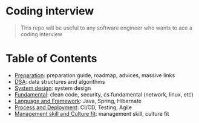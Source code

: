 # Coding interview

> This repo will be useful to any software engineer who wants to ace a coding interview

# Table of Contents
+ [Preparation](./1-preparation): preparation guide, roadmap, advices, massive links
+ [DSA](./2-dsa): data structures and algorithms
+ [System design](./3-system-design): system design
+ [Fundamental](./4-fundamental): clean code, security, cs fundamental (network, linux, etc)
+ [Language and Framework](./5-language-and-framework): Java, Spring, Hibernate
+ [Process and Deployment](./6-process-and-deployment): CI/CD, Testing, Agile
+ [Management skill and Culture fit](./7-management-skill-and-culture-fit): management skill, culture fit
